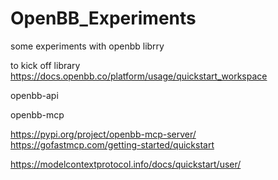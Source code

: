 # OpenBB_Experiments
 some experiments with openbb librry


 to kick off library  https://docs.openbb.co/platform/usage/quickstart_workspace

 openbb-api


openbb-mcp

https://pypi.org/project/openbb-mcp-server/
https://gofastmcp.com/getting-started/quickstart


https://modelcontextprotocol.info/docs/quickstart/user/
 
